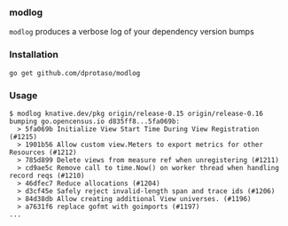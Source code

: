 ### modlog

`modlog` produces a verbose log of your dependency version bumps

### Installation 
```
go get github.com/dprotaso/modlog
```

### Usage

```
$ modlog knative.dev/pkg origin/release-0.15 origin/release-0.16
bumping go.opencensus.io d835ff8...5fa069b:
  > 5fa069b Initialize View Start Time During View Registration (#1215)
  > 1901b56 Allow custom view.Meters to export metrics for other Resources (#1212)
  > 785d899 Delete views from measure ref when unregistering (#1211)
  > cd9ae5c Remove call to time.Now() on worker thread when handling record reqs (#1210)
  > 46dfec7 Reduce allocations (#1204)
  > d3cf45e Safely reject invalid-length span and trace ids (#1206)
  > 84d38db Allow creating additional View universes. (#1196)
  > a7631f6 replace gofmt with goimports (#1197)
...
```

